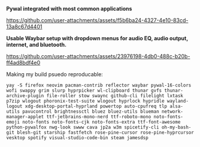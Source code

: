 **Pywal integrated with most common applications**


https://github.com/user-attachments/assets/f5b6ba24-4327-4e10-83cd-13a8c67d4401



**Usable Waybar setup with dropdown menus for audio EQ, audio output, internet, and bluetooth.**



https://github.com/user-attachments/assets/23976198-4db0-488c-b20b-ff4ad8bdf4e0





Making my build psuedo reproducable:

```
yay -S firefox neovim pacman-contrib reflector waybar pywal-16-colors wofi swappy grim slurp hyprpicker wl-clipboard thunar gvfs thunar-archive-plugin file-roller stow swaync github-cli filelight lxtask p7zip wlogout phoronix-test-suite wlogout hyprlock hypridle wayland-logout xdg-desktop-portal-hyprland powertop auto-cpufreq tlp alsa-utils pavucontrol brightnessctl bluez bluez-utils blueman network-manager-applet ttf-jetbrains-mono-nerd ttf-roboto-mono noto-fonts-emoji noto-fonts noto-fonts-cjk noto-fonts-extra ttf-font-awesome python-pywalfox nwg-look swww cava jp2a w3m spicetify-cli oh-my-bash-git blesh-git starship fastfetch rose-pine-cursor rose-pine-hyprcursor vesktop spotify visual-studio-code-bin steam jamesdsp
```
